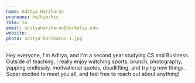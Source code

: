```yaml
---
name: Aditya Hariharan
pronouns: he/him/his
role: ta
email: adityahariharan@berkeley.edu
website: 
photo: aditya-hariharan-1.jpg
---
```


Hey everyone, I'm Aditya, and I'm a second year studying CS and Business. Outside of teaching, I really enjoy watching sports, brunch, photography, yapping endlessly, motivational quotes, deadlifting, and trying new things. Super excited to meet you all, and feel free to reach out about anything!